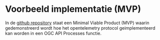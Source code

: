 # Voorbeeld implementatie (MVP)

In de [github repository](https://github.com/Geonovum/logboek-dataverwerkingen-voor-objecten/tree/main/mvp_pygeoapi_logging_demo) staat een Minimal Viable Product (MVP) waarin gedemonstreerd wordt hoe het opentelemetry protocol geimplementeerd kan worden in een OGC API Processes functie.

